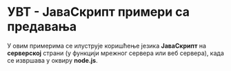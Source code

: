 # УВТ - ЈаваСкрипт примери са предавања

У овим примерима се илуструје коришћење језика **ЈаваСкрипт** на **серверској** страни (у функцији мрежног сервера или веб сервера), када се извршава у оквиру **node.js**.